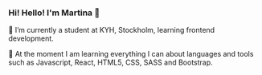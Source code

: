 ### Hi! Hello! I'm Martina 🌷

🔭 I’m currently a student at KYH, Stockholm, learning frontend development.<br/>

🐘 At the moment I am learning everything I can about languages and tools such as Javascript, React, HTML5, CSS, SASS and Bootstrap. <br/>





